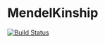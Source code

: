 # MendelKinship

[![Build Status](https://travis-ci.org/ericsobel/MendelKinship.jl.svg?branch=master)](https://travis-ci.org/ericsobel/MendelKinship.jl)
